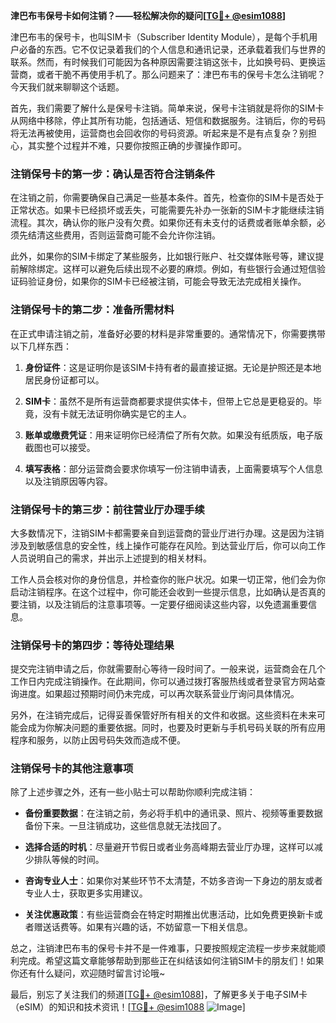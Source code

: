 **津巴布韦保号卡如何注销？——轻松解决你的疑问[[TG💪+ @esim1088](https://t.me/s/esim1088)]**

津巴布韦的保号卡，也叫SIM卡（Subscriber Identity Module），是每个手机用户必备的东西。它不仅记录着我们的个人信息和通讯记录，还承载着我们与世界的联系。然而，有时候我们可能因为各种原因需要注销这张卡，比如换号码、更换运营商，或者干脆不再使用手机了。那么问题来了：津巴布韦的保号卡怎么注销呢？今天我们就来聊聊这个话题。

首先，我们需要了解什么是保号卡注销。简单来说，保号卡注销就是将你的SIM卡从网络中移除，停止其所有功能，包括通话、短信和数据服务。注销后，你的号码将无法再被使用，运营商也会回收你的号码资源。听起来是不是有点复杂？别担心，其实整个过程并不难，只要你按照正确的步骤操作即可。

### 注销保号卡的第一步：确认是否符合注销条件

在注销之前，你需要确保自己满足一些基本条件。首先，检查你的SIM卡是否处于正常状态。如果卡已经损坏或丢失，可能需要先补办一张新的SIM卡才能继续注销流程。其次，确认你的账户没有欠费。如果你还有未支付的话费或者账单余额，必须先结清这些费用，否则运营商可能不会允许你注销。

此外，如果你的SIM卡绑定了某些服务，比如银行账户、社交媒体账号等，建议提前解除绑定。这样可以避免后续出现不必要的麻烦。例如，有些银行会通过短信验证码验证身份，如果你的SIM卡已经被注销，可能会导致无法完成相关操作。

### 注销保号卡的第二步：准备所需材料

在正式申请注销之前，准备好必要的材料是非常重要的。通常情况下，你需要携带以下几样东西：

1. **身份证件**：这是证明你是该SIM卡持有者的最直接证据。无论是护照还是本地居民身份证都可以。
   
2. **SIM卡**：虽然不是所有运营商都要求提供实体卡，但带上它总是更稳妥的。毕竟，没有卡就无法证明你确实是它的主人。

3. **账单或缴费凭证**：用来证明你已经清偿了所有欠款。如果没有纸质版，电子版截图也可以接受。

4. **填写表格**：部分运营商会要求你填写一份注销申请表，上面需要填写个人信息以及注销原因等内容。

### 注销保号卡的第三步：前往营业厅办理手续

大多数情况下，注销SIM卡都需要亲自到运营商的营业厅进行办理。这是因为注销涉及到敏感信息的安全性，线上操作可能存在风险。到达营业厅后，你可以向工作人员说明自己的需求，并出示上述提到的相关材料。

工作人员会核对你的身份信息，并检查你的账户状况。如果一切正常，他们会为你启动注销程序。在这个过程中，你可能还会收到一些提示信息，比如确认是否真的要注销，以及注销后的注意事项等。一定要仔细阅读这些内容，以免遗漏重要信息。

### 注销保号卡的第四步：等待处理结果

提交完注销申请之后，你就需要耐心等待一段时间了。一般来说，运营商会在几个工作日内完成注销操作。在此期间，你可以通过拨打客服热线或者登录官方网站查询进度。如果超过预期时间仍未完成，可以再次联系营业厅询问具体情况。

另外，在注销完成后，记得妥善保管好所有相关的文件和收据。这些资料在未来可能会成为你解决问题的重要依据。同时，也要及时更新与手机号码关联的所有应用程序和服务，以防止因号码失效而造成不便。

### 注销保号卡的其他注意事项

除了上述步骤之外，还有一些小贴士可以帮助你顺利完成注销：

- **备份重要数据**：在注销之前，务必将手机中的通讯录、照片、视频等重要数据备份下来。一旦注销成功，这些信息就无法找回了。
  
- **选择合适的时机**：尽量避开节假日或者业务高峰期去营业厅办理，这样可以减少排队等候的时间。

- **咨询专业人士**：如果你对某些环节不太清楚，不妨多咨询一下身边的朋友或者专业人士，获取更多实用建议。

- **关注优惠政策**：有些运营商会在特定时期推出优惠活动，比如免费更换新卡或者赠送话费等。如果有兴趣的话，不妨留意一下相关信息。

总之，注销津巴布韦的保号卡并不是一件难事，只要按照规定流程一步步来就能顺利完成。希望这篇文章能够帮助到那些正在纠结该如何注销SIM卡的朋友们！如果你还有什么疑问，欢迎随时留言讨论哦~

最后，别忘了关注我们的频道[[TG💪+ @esim1088](https://t.me/s/esim1088)]，了解更多关于电子SIM卡（eSIM）的知识和技术资讯！[[TG💪+ @esim1088](https://t.me/s/esim1088) ![Image](https://i.postimg.cc/4NQfJmqS/Snipaste-2025-05-13-00-14-12.png)]